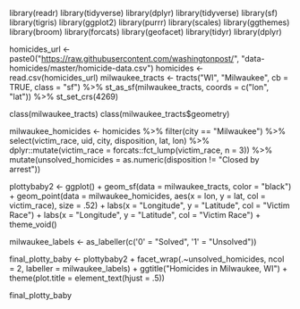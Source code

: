 library(readr)
library(tidyverse)
library(dplyr)
library(tidyverse)
library(sf)
library(tigris)
library(ggplot2)
library(purrr)
library(scales)
library(ggthemes)
library(broom)
library(forcats)
library(geofacet)
library(tidyr)
library(dplyr)

homicides_url <- paste0("https://raw.githubusercontent.com/washingtonpost/",
                          "data-homicides/master/homicide-data.csv")
homicides <- read.csv(homicides_url)
milwaukee_tracts <- tracts("WI", "Milwaukee", 
cb = TRUE, class = "sf") %>% 
st_as_sf(milwaukee_tracts, coords = c("lon", "lat")) %>% 
st_set_crs(4269) 

class(milwaukee_tracts)
class(milwaukee_tracts$geometry)

milwaukee_homicides <- homicides %>% 
filter(city == "Milwaukee") %>% 
select(victim_race, uid, city, disposition, lat, lon) %>% 
dplyr::mutate(victim_race = forcats::fct_lump(victim_race, n = 3)) %>% 
mutate(unsolved_homicides = as.numeric(disposition != "Closed by arrest"))

plottybaby2 <- ggplot() + 
geom_sf(data = milwaukee_tracts, color = "black") + 
geom_point(data = milwaukee_homicides, aes(x = lon, y = lat, 
    col = victim_race), size = .52) + labs(x = "Longitude",
    y = "Latitude", col = "Victim Race") + 
  labs(x = "Longitude", y = "Latitude", col = "Victim Race") + theme_void()

milwaukee_labels <- as_labeller(c('0' = "Solved",
                                  '1' = "Unsolved"))

final_plotty_baby <- plottybaby2 + facet_wrap(.~unsolved_homicides, 
  ncol = 2, labeller = milwaukee_labels) +
ggtitle("Homicides in Milwaukee, WI") + 
theme(plot.title = element_text(hjust = .5))

final_plotty_baby











